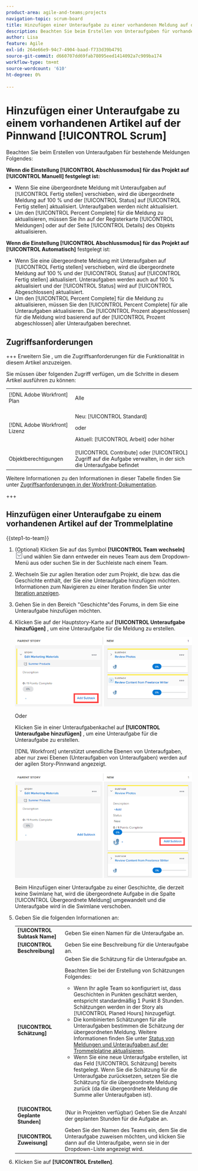 ```yaml
---
product-area: agile-and-teams;projects
navigation-topic: scrum-board
title: Hinzufügen einer Unteraufgabe zu einer vorhandenen Meldung auf der Trommelfläche
description: Beachten Sie beim Erstellen von Unteraufgaben für vorhandene Meldungen die Einstellung "Abschlussmodus"für das Projekt, da sich dies auf die Aktualisierung von Meldungen auswirkt.
author: Lisa
feature: Agile
exl-id: 264e66e9-94c7-4904-baad-f733d39b4791
source-git-commit: d660707dd69fab78095eed1414092a7c909ba174
workflow-type: tm+mt
source-wordcount: '610'
ht-degree: 0%

---
```


# Hinzufügen einer Unteraufgabe zu einem vorhandenen Artikel auf der Pinnwand [!UICONTROL Scrum]

Beachten Sie beim Erstellen von Unteraufgaben für bestehende Meldungen Folgendes:

**Wenn die Einstellung [!UICONTROL Abschlussmodus] für das Projekt auf [!UICONTROL Manuell] festgelegt ist:**

* Wenn Sie eine übergeordnete Meldung mit Unteraufgaben auf [!UICONTROL Fertig stellen] verschieben, wird die übergeordnete Meldung auf 100 % und der [!UICONTROL Status] auf [!UICONTROL Fertig stellen] aktualisiert. Unteraufgaben werden nicht aktualisiert.
* Um den [!UICONTROL Percent Complete] für die Meldung zu aktualisieren, müssen Sie ihn auf der Registerkarte [!UICONTROL Meldungen] oder auf der Seite [!UICONTROL Details] des Objekts aktualisieren.

**Wenn die Einstellung [!UICONTROL Abschlussmodus] für das Projekt auf [!UICONTROL Automatisch]** festgelegt ist:

* Wenn Sie eine übergeordnete Meldung mit Unteraufgaben auf [!UICONTROL Fertig stellen] verschieben, wird die übergeordnete Meldung auf 100 % und der [!UICONTROL Status] auf [!UICONTROL Fertig stellen] aktualisiert. Unteraufgaben werden auch auf 100 % aktualisiert und der [!UICONTROL Status] wird auf [!UICONTROL Abgeschlossen] aktualisiert.
* Um den [!UICONTROL Percent Complete] für die Meldung zu aktualisieren, müssen Sie den [!UICONTROL Percent Complete] für alle Unteraufgaben aktualisieren. Die [!UICONTROL Prozent abgeschlossen] für die Meldung wird basierend auf der [!UICONTROL Prozent abgeschlossen] aller Unteraufgaben berechnet.

## Zugriffsanforderungen

+++ Erweitern Sie , um die Zugriffsanforderungen für die Funktionalität in diesem Artikel anzuzeigen.

Sie müssen über folgenden Zugriff verfügen, um die Schritte in diesem Artikel ausführen zu können:

<table style="table-layout:auto"> 
 <tbody> 
  <tr> 
   <td role="rowheader">[!DNL Adobe Workfront] Plan</td> 
   <td> <p>Alle</p> </td> 
  </tr> 
  <tr> 
   <td role="rowheader">[!DNL Adobe Workfront] Lizenz</td> 
   <td> <p>Neu: [!UICONTROL Standard]</p> 
   oder
   <p>Aktuell: [!UICONTROL Arbeit] oder höher</p> </td> 
  </tr>
   <tr> 
   <td role="rowheader">Objektberechtigungen</td> 
   <td>[!UICONTROL Contribute] oder [!UICONTROL] Zugriff auf die Aufgabe verwalten, in der sich die Unteraufgabe befindet </td> 
  </tr>
 </tbody> 
</table>

Weitere Informationen zu den Informationen in dieser Tabelle finden Sie unter [Zugriffsanforderungen in der Workfront-Dokumentation](/help/quicksilver/administration-and-setup/add-users/access-levels-and-object-permissions/access-level-requirements-in-documentation.md).

+++

## Hinzufügen einer Unteraufgabe zu einem vorhandenen Artikel auf der Trommelplatine

{{step1-to-team}}

1. (Optional) Klicken Sie auf das Symbol **[!UICONTROL Team wechseln]** ![Team-Symbol wechseln](assets/switch-team-icon.png) und wählen Sie dann entweder ein neues Team aus dem Dropdown-Menü aus oder suchen Sie in der Suchleiste nach einem Team.

1. Wechseln Sie zur agilen Iteration oder zum Projekt, die bzw. das die Geschichte enthält, der Sie eine Unteraufgabe hinzufügen möchten. Informationen zum Navigieren zu einer Iteration finden Sie unter [Iteration anzeigen](../../../agile/use-scrum-in-an-agile-team/iterations/view-iteration.md).
1. Gehen Sie in den Bereich &quot;Geschichte&quot;des Forums, in dem Sie eine Unteraufgabe hinzufügen möchten.
1. Klicken Sie auf der Hauptstory-Karte auf **[!UICONTROL Unteraufgabe hinzufügen]** , um eine Unteraufgabe für die Meldung zu erstellen.

   ![Unteraufgabe hinzufügen](assets/agile-story-addsubtask-NWE.png)

   Oder

   Klicken Sie in einer Unteraufgabenkachel auf **[!UICONTROL Unteraufgabe hinzufügen]** , um eine Unteraufgabe für die Unteraufgabe zu erstellen.

   [!DNL Workfront] unterstützt unendliche Ebenen von Unteraufgaben, aber nur zwei Ebenen (Unteraufgaben von Unteraufgaben) werden auf der agilen Story-Pinnwand angezeigt.

   ![Unteraufgabe hinzufügen](assets/agile-story-addsubtask2-NWE.png)

   Beim Hinzufügen einer Unteraufgabe zu einer Geschichte, die derzeit keine Swimlane hat, wird die übergeordnete Aufgabe in die Spalte [!UICONTROL Übergeordnete Meldung] umgewandelt und die Unteraufgabe wird in die Swimlane verschoben.

1. Geben Sie die folgenden Informationen an:

   <table style="table-layout:auto">
    <col>
    <col>
    <tbody>
     <tr>
      <td role="rowheader"><strong>[!UICONTROL Subtask Name]</strong></td>
      <td> Geben Sie einen Namen für die Unteraufgabe an.</td>
     </tr>
     <tr>
      <td role="rowheader"><strong>[!UICONTROL Beschreibung]</strong></td>
      <td>Geben Sie eine Beschreibung für die Unteraufgabe an.</td>
     </tr>
     <tr>
      <td role="rowheader"><strong>[!UICONTROL Schätzung]</strong></td>
      <td>Geben Sie die Schätzung für die Unteraufgabe an.<br><p>Beachten Sie bei der Erstellung von Schätzungen Folgendes:</p>
       <ul>
        <li>Wenn Ihr agile Team so konfiguriert ist, dass Geschichten in Punkten geschätzt werden, entspricht standardmäßig 1 Punkt 8 Stunden. Schätzungen werden in der Story als [!UICONTROL Planed Hours] hinzugefügt.</li>
        <li>Die kombinierten Schätzungen für alle Unteraufgaben bestimmen die Schätzung der übergeordneten Meldung. Weitere Informationen finden Sie unter <a href="../../../agile/use-scrum-in-an-agile-team/scrum-board/update-status-of-stories-and-subtasks.md" class="MCXref xref">Status von Meldungen und Unteraufgaben auf der Trommelplatine aktualisieren</a>.</li>
        <li>Wenn Sie eine neue Unteraufgabe erstellen, ist das Feld [!UICONTROL Schätzung] bereits festgelegt. Wenn Sie die Schätzung für die Unteraufgabe zurücksetzen, setzen Sie die Schätzung für die übergeordnete Meldung zurück (da die übergeordnete Meldung die Summe aller Unteraufgaben ist).</li>
       </ul><br></td>
     </tr>
     <tr>
      <td role="rowheader"><strong>[!UICONTROL Geplante Stunden]</strong></td>
      <td> (Nur in Projekten verfügbar) Geben Sie die Anzahl der geplanten Stunden für die Aufgabe an.</td>
     </tr>
     <tr>
      <td role="rowheader"><strong>[!UICONTROL Zuweisung]</strong></td>
      <td>Geben Sie den Namen des Teams ein, dem Sie die Unteraufgabe zuweisen möchten, und klicken Sie dann auf die Unteraufgabe, wenn sie in der Dropdown-Liste angezeigt wird.</td>
     </tr>
    </tbody>
   </table>

1. Klicken Sie auf **[!UICONTROL Erstellen]**.
